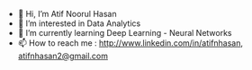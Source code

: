 - 👋 Hi, I’m Atif Noorul Hasan
- 👀 I’m interested in Data Analytics
- 🌱 I’m currently learning Deep Learning - Neural Networks 
- 📫 How to reach me : http://www.linkedin.com/in/atifnhasan, atifnhasan2@gmail.com

<!---
Atif2227/Atif2227 is a ✨ special ✨ repository because its `README.md` (this file) appears on your GitHub profile.
You can click the Preview link to take a look at your changes.
--->
